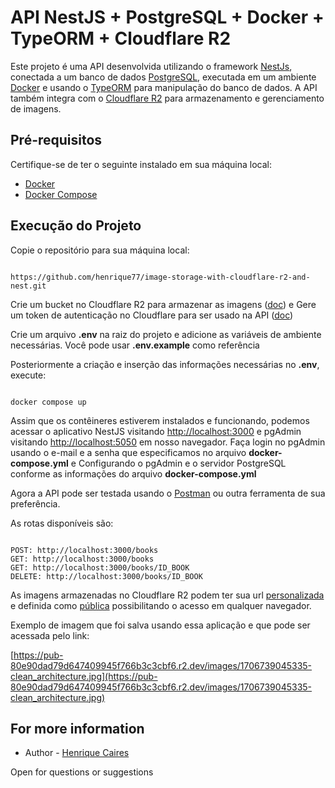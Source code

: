 # API NestJS + PostgreSQL + Docker + TypeORM + Cloudflare R2

Este projeto é uma API desenvolvida utilizando o framework [NestJs](https://docs.nestjs.com/), conectada a um banco de dados [PostgreSQL](https://www.postgresql.org/docs/), executada em um ambiente [Docker](https://www.docker.com/) e usando o [TypeORM](https://typeorm.io/) para manipulação do banco de dados. A API também integra com o [Cloudflare R2](https://developers.cloudflare.com/r2/) para armazenamento e gerenciamento de imagens. 

## Pré-requisitos

Certifique-se de ter o seguinte instalado em sua máquina local:

- [Docker](https://www.docker.com/)
- [Docker Compose](https://docs.docker.com/compose/)

## Execução do Projeto

Copie o repositório para sua máquina local:

```

https://github.com/henrique77/image-storage-with-cloudflare-r2-and-nest.git
```
Crie um bucket no Cloudflare R2 para armazenar as imagens ([doc](https://developers.cloudflare.com/r2/buckets/)) e Gere um token de autenticação no Cloudflare para ser usado na API ([doc](https://developers.cloudflare.com/r2/api/s3/tokens/))

Crie um arquivo **.env** na raiz do projeto e adicione as variáveis de ambiente necessárias. Você pode usar **.env.example** como referência

Posteriormente a criação e inserção das informações necessárias no **.env**, execute:
```

docker compose up
```
Assim que os contêineres estiverem instalados e funcionando, podemos acessar o aplicativo NestJS visitando [http://localhost:3000](http://localhost:3000) e pgAdmin visitando [http://localhost:5050](http://localhost:5050) em nosso navegador.
Faça login no pgAdmin usando o e-mail e a senha que especificamos no arquivo **docker-compose.yml** e Configurando o pgAdmin e o servidor PostgreSQL conforme as informações do arquivo **docker-compose.yml**

Agora a API pode ser testada usando o [Postman](https://www.postman.com/) ou outra ferramenta de sua preferência.

As rotas disponíveis são:
```

POST: http://localhost:3000/books
GET: http://localhost:3000/books
GET: http://localhost:3000/books/ID_BOOK
DELETE: http://localhost:3000/books/ID_BOOK
```

As imagens armazenadas no Cloudflare R2 podem ter sua url [personalizada](https://developers.cloudflare.com/r2/buckets/public-buckets/#connect-a-bucket-to-a-custom-domain) e definida como [pública](https://developers.cloudflare.com/r2/buckets/public-buckets/) possibilitando o acesso em qualquer navegador.

Exemplo de imagem que foi salva usando essa aplicação e que pode ser acessada pelo link:

[https://pub-80e90dad79d647409945f766b3c3cbf6.r2.dev/images/1706739045335-clean_architecture.jpg](https://pub-80e90dad79d647409945f766b3c3cbf6.r2.dev/images/1706739045335-clean_architecture.jpg)

## For more information

- Author - [Henrique Caires](https://www.linkedin.com/in/henrique-caires/)

Open for questions or suggestions
